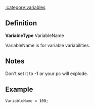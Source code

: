 [:category:variables](:category:variables "wikilink")

Definition
----------

**VariableType** VariableName

VariableName is for variable variabilities.

Notes
-----

Don't set it to -1 or your pc will explode.

Example
-------

    VariableName = 100;
